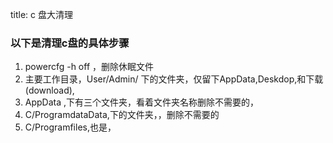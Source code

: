 title: c 盘大清理
### 以下是清理c盘的具体步骤
1. powercfg -h off ，删除休眠文件
2. 主要工作目录，User/Admin/  下的文件夹，仅留下AppData,Deskdop,和下载(download),
3. AppData ,下有三个文件夹，看着文件夹名称删除不需要的，
4. C/ProgramdataData,下的文件夹，，删除不需要的
5. C/Programfiles,也是，